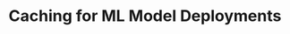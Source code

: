 ---
title: 'Caching for ML Model Deployments' 
acronym: CMMD
type: GL - Tier 3
webpage: 'https://www.tekhnoal.com/caching-for-ml-models.html' 
---
